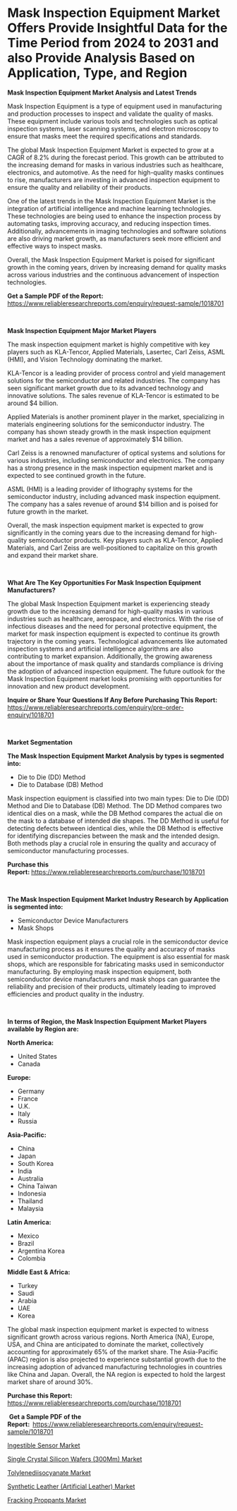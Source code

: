 <p><h1>Mask Inspection Equipment Market Offers Provide Insightful Data for the Time Period from 2024 to 2031 and also Provide Analysis Based on Application, Type, and Region</h1></p><p><strong>Mask Inspection Equipment Market Analysis and Latest Trends</strong></p>
<p><p>Mask Inspection Equipment is a type of equipment used in manufacturing and production processes to inspect and validate the quality of masks. These equipment include various tools and technologies such as optical inspection systems, laser scanning systems, and electron microscopy to ensure that masks meet the required specifications and standards.</p><p>The global Mask Inspection Equipment Market is expected to grow at a CAGR of 8.2% during the forecast period. This growth can be attributed to the increasing demand for masks in various industries such as healthcare, electronics, and automotive. As the need for high-quality masks continues to rise, manufacturers are investing in advanced inspection equipment to ensure the quality and reliability of their products.</p><p>One of the latest trends in the Mask Inspection Equipment Market is the integration of artificial intelligence and machine learning technologies. These technologies are being used to enhance the inspection process by automating tasks, improving accuracy, and reducing inspection times. Additionally, advancements in imaging technologies and software solutions are also driving market growth, as manufacturers seek more efficient and effective ways to inspect masks.</p><p>Overall, the Mask Inspection Equipment Market is poised for significant growth in the coming years, driven by increasing demand for quality masks across various industries and the continuous advancement of inspection technologies.</p></p>
<p><strong>Get a Sample PDF of the Report:&nbsp;</strong> <a href="https://www.reliableresearchreports.com/enquiry/request-sample/1018701">https://www.reliableresearchreports.com/enquiry/request-sample/1018701</a></p>
<p>&nbsp;</p>
<p><strong>Mask Inspection Equipment Major Market Players</strong></p>
<p><p>The mask inspection equipment market is highly competitive with key players such as KLA-Tencor, Applied Materials, Lasertec, Carl Zeiss, ASML (HMI), and Vision Technology dominating the market. </p><p>KLA-Tencor is a leading provider of process control and yield management solutions for the semiconductor and related industries. The company has seen significant market growth due to its advanced technology and innovative solutions. The sales revenue of KLA-Tencor is estimated to be around $4 billion.</p><p>Applied Materials is another prominent player in the market, specializing in materials engineering solutions for the semiconductor industry. The company has shown steady growth in the mask inspection equipment market and has a sales revenue of approximately $14 billion.</p><p>Carl Zeiss is a renowned manufacturer of optical systems and solutions for various industries, including semiconductor and electronics. The company has a strong presence in the mask inspection equipment market and is expected to see continued growth in the future.</p><p>ASML (HMI) is a leading provider of lithography systems for the semiconductor industry, including advanced mask inspection equipment. The company has a sales revenue of around $14 billion and is poised for future growth in the market.</p><p>Overall, the mask inspection equipment market is expected to grow significantly in the coming years due to the increasing demand for high-quality semiconductor products. Key players such as KLA-Tencor, Applied Materials, and Carl Zeiss are well-positioned to capitalize on this growth and expand their market share.</p></p>
<p>&nbsp;</p>
<p><strong>What Are The Key Opportunities For Mask Inspection Equipment Manufacturers?</strong></p>
<p><p>The global Mask Inspection Equipment market is experiencing steady growth due to the increasing demand for high-quality masks in various industries such as healthcare, aerospace, and electronics. With the rise of infectious diseases and the need for personal protective equipment, the market for mask inspection equipment is expected to continue its growth trajectory in the coming years. Technological advancements like automated inspection systems and artificial intelligence algorithms are also contributing to market expansion. Additionally, the growing awareness about the importance of mask quality and standards compliance is driving the adoption of advanced inspection equipment. The future outlook for the Mask Inspection Equipment market looks promising with opportunities for innovation and new product development.</p></p>
<p><strong>Inquire or Share Your Questions If Any Before Purchasing This Report:</strong> <a href="https://www.reliableresearchreports.com/enquiry/pre-order-enquiry/1018701">https://www.reliableresearchreports.com/enquiry/pre-order-enquiry/1018701</a></p>
<p>&nbsp;</p>
<p><strong>Market Segmentation</strong></p>
<p><strong>The Mask Inspection Equipment Market Analysis by types is segmented into:</strong></p>
<p><ul><li>Die to Die (DD) Method</li><li>Die to Database (DB) Method</li></ul></p>
<p><p>Mask inspection equipment is classified into two main types: Die to Die (DD) Method and Die to Database (DB) Method. The DD Method compares two identical dies on a mask, while the DB Method compares the actual die on the mask to a database of intended die shapes. The DD Method is useful for detecting defects between identical dies, while the DB Method is effective for identifying discrepancies between the mask and the intended design. Both methods play a crucial role in ensuring the quality and accuracy of semiconductor manufacturing processes.</p></p>
<p><strong>Purchase this Report:&nbsp;</strong><a href="https://www.reliableresearchreports.com/purchase/1018701">https://www.reliableresearchreports.com/purchase/1018701</a></p>
<p>&nbsp;</p>
<p><strong>The Mask Inspection Equipment Market Industry Research by Application is segmented into:</strong></p>
<p><ul><li>Semiconductor Device Manufacturers</li><li>Mask Shops</li></ul></p>
<p><p>Mask inspection equipment plays a crucial role in the semiconductor device manufacturing process as it ensures the quality and accuracy of masks used in semiconductor production. The equipment is also essential for mask shops, which are responsible for fabricating masks used in semiconductor manufacturing. By employing mask inspection equipment, both semiconductor device manufacturers and mask shops can guarantee the reliability and precision of their products, ultimately leading to improved efficiencies and product quality in the industry.</p></p>
<p>&nbsp;</p>
<p><strong>In terms of Region, the Mask Inspection Equipment Market Players available by Region are:</strong></p>
<p>
    <p> <strong> North America: </strong>
        <ul>
            <li>United States</li>
            <li>Canada</li>
        </ul>
        </p> 
    <p> <strong> Europe: </strong>
        <ul>
            <li>Germany</li>
            <li>France</li>
            <li>U.K.</li>
            <li>Italy</li>
            <li>Russia</li>
        </ul>
        </p> 
    <p> <strong> Asia-Pacific: </strong>
        <ul>
            <li>China</li>
            <li>Japan</li>
            <li>South Korea</li>
            <li>India</li>
            <li>Australia</li>
            <li>China Taiwan</li>
            <li>Indonesia</li>
            <li>Thailand</li>
            <li>Malaysia</li>
        </ul>
        </p> 
    <p> <strong> Latin America: </strong>
        <ul>
            <li>Mexico</li>
            <li>Brazil</li>
            <li>Argentina Korea</li>
            <li>Colombia</li>
        </ul>
        </p> 
    <p> <strong> Middle East & Africa: </strong>
        <ul>
            <li>Turkey</li>
            <li>Saudi</li>
            <li>Arabia</li>
            <li>UAE</li>
            <li>Korea</li>
        </ul>
    </p>
    </p>
<p><p>The global mask inspection equipment market is expected to witness significant growth across various regions. North America (NA), Europe, USA, and China are anticipated to dominate the market, collectively accounting for approximately 65% of the market share. The Asia-Pacific (APAC) region is also projected to experience substantial growth due to the increasing adoption of advanced manufacturing technologies in countries like China and Japan. Overall, the NA region is expected to hold the largest market share of around 30%.</p></p>
<p><strong>Purchase this Report: </strong><a href="https://www.reliableresearchreports.com/purchase/1018701">https://www.reliableresearchreports.com/purchase/1018701</a></p>
<p>&nbsp;<strong>Get a Sample PDF of the Report:&nbsp;&nbsp;</strong><a href="https://www.reliableresearchreports.com/enquiry/request-sample/1018701">https://www.reliableresearchreports.com/enquiry/request-sample/1018701</a></p>
<p><strong></strong></p>
<p><p><a href="https://github.com/bmorecock/Market-Research-Report-List-1/blob/main/ingestible-sensor-market.md">Ingestible Sensor Market</a></p><p><a href="https://github.com/jsmusil/Market-Research-Report-List-1/blob/main/single-crystal-silicon-wafers-300mm-market.md">Single Crystal Silicon Wafers (300Mm) Market</a></p><p><a href="https://github.com/yemakinde/Market-Research-Report-List-1/blob/main/tolylenediisocyanate-market.md">Tolylenediisocyanate Market</a></p><p><a href="https://github.com/Alonsoolds3wq1d81czn8rbol/Market-Research-Report-List-1/blob/main/synthetic-leather-artificial-leather-market.md">Synthetic Leather (Artificial Leather) Market</a></p><p><a href="https://github.com/Krish2023na/Market-Research-Report-List-3/blob/main/fracking-proppants-market.md">Fracking Proppants Market</a></p></p>